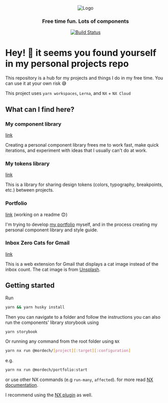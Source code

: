 <div align="center">
<picture >
  <source media="(prefers-color-scheme: dark)" srcset="https://user-images.githubusercontent.com/71976177/209589282-346c2808-4e49-4810-a9fa-fdf0caee2bd1.svg">
  <source media="(prefers-color-scheme: light)" srcset="https://user-images.githubusercontent.com/71976177/209589269-d4a389b4-6334-430b-aadc-83eff429ff25.svg">
  <img alt="Logo" src="https://user-images.githubusercontent.com/71976177/209589282-346c2808-4e49-4810-a9fa-fdf0caee2bd1.svg">
</picture>

### Free time fun. Lots of components
[![Build Status](https://github.com/Mordech/mordech-projects/actions/workflows/main.yml/badge.svg)](https://github.com/Mordech/mordech-projects/actions/workflows/main.yml)

</div>

# Hey! 👋 it seems you found yourself in my personal projects repo

This repository is a hub for my projects and things I do in my free time. You can use it at your own risk 😅

This project uses `yarn workspaces`, `Lerna`, and `NX` + `NX Cloud`

## What can I find here?

### My component library

[link](/packages/shared-components/)

Creating a personal component library frees me to work fast, make quick iterations, and experiment with ideas that I usually can't do at work.

### My tokens library

[link](/packages/tokens/)

This is a library for sharing design tokens (colors, typography, breakpoints, etc.) between projects.

### Portfolio

[link](/apps/portfolio/) (working on a readme 😊)

I'm trying to develop [my portfolio](https://elad.mizrahi.cc) myself, and in the process creating my personal component library and style guide.

### Inbox Zero Cats for Gmail

[link](/apps/inbox-zero-cats-for-gmail/)

This is a web extension for Gmail that displays a cat image instead of the inbox count. The cat image is from [Unsplash](https://unsplash.com/).

## Getting started

Run

```bash
yarn && yarn husky install
```

Then you can navigate to a folder and follow the instructions you can also run the components' library storybook using

```bash
yarn storybook
```

Or running any command from the root folder using `NX`

```bash
yarn nx run @mordech/[project][:target][:configuration]
```

e.g.

```bash
yarn nx run @mordech/portfolio:start
```

or use other NX commands (e.g `run-many`, `affected`). for more read [NX documentation](https://nx.dev/reference/commands#nx-cli-commands).

I recommend using the [NX plugin](https://nx.dev/core-features/integrate-with-editors) as well.
